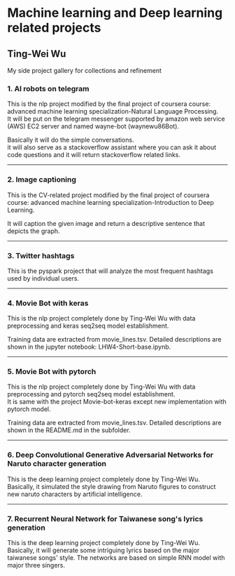 # Machine learning and Deep learning related projects
## Ting-Wei Wu
My side project gallery for collections and refinement

### 1. AI robots on telegram
This is the nlp project modified by the final project of coursera course: advanced machine learning specialization-Natural Language Processing.  
It will be put on the telegram messenger supported by amazon web service (AWS) EC2 server and named wayne-bot (waynewu86Bot). <br>

Basically it will do the simple conversations. <br> 
it will also serve as a stackoverflow assistant where you can ask it about code questions and it will return stackoverflow related links.

---

### 2. Image captioning
This is the CV-related project modified by the final project of coursera course: advanced machine learning specialization-Introduction to Deep Learning.   

It will caption the given image and return a descriptive sentence that depicts the graph.  

---

### 3. Twitter hashtags
This is the pyspark project that will analyze the most frequent hashtags used by individual users.   

---

### 4. Movie Bot with keras
This is the nlp project completely done by Ting-Wei Wu with data preprocessing and keras seq2seq model establishment. <br>

Training data are extracted from movie_lines.tsv. Detailed descriptions are shown in the jupyter notebook: LHW4-Short-base.ipynb.

---

### 5. Movie Bot with pytorch
This is the nlp project completely done by Ting-Wei Wu with data preprocessing and pytorch seq2seq model establishment. <br>
It is same with the project Movie-bot-keras except new implementation with pytorch model.

Training data are extracted from movie_lines.tsv. Detailed descriptions are shown in the README.md in the subfolder.

---

### 6. Deep Convolutional Generative Adversarial Networks for Naruto character generation
This is the deep learning project completely done by Ting-Wei Wu. Basically, it simulated the style drawing from Naruto figures to construct new naruto characters by artificial intelligence. <br>

---

### 7. Recurrent Neural Network for Taiwanese song's lyrics generation
This is the deep learning project completely done by Ting-Wei Wu. Basically, it will generate some intriguing lyrics based on the major taiwanese songs' style. The networks are based on simple RNN model with major three singers. <br>


